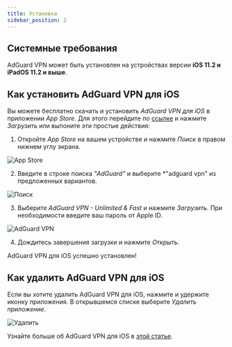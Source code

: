 ```yaml
---
title: Установка
sidebar_position: 2
---
```


## Системные требования

AdGuard VPN может быть установлен на устройствах версии **iOS 11.2 и iPadOS 11.2 и выше**.

## Как установить AdGuard VPN для iOS

Вы можете бесплатно скачать и установить *AdGuard VPN для iOS* в приложении *App Store*. Для этого перейдите по [ссылке](https://agrd.io/ios_vpn) и нажмите *Загрузить* или выпоните эти простые действия:

1. Откройте *App Store* на вашем устройстве и нажмите *Поиск* в правом нижнем углу экрана.

![App Store](https://cdn.adguard.com/public/Adguard/kb/vpn-install/app-store-ru.png)

2. Введите в строке поиска *"AdGuard"* и выберите *"adguard vpn" из предложенных вариантов.</li> </ol>

![Поиск](https://cdn.adguard.com/public/Adguard/kb/vpn-install/search-ru.png)

3. Выберите *AdGuard VPN - Unlimited & Fast* и нажмите *Загрузить*. При необходимости введите ваш пароль от Apple ID.

![AdGuard VPN](https://cdn.adguard.com/public/Adguard/kb/vpn-install/adguard-vpn-ru.png)

4. Дождитесь завершения загрузки и нажмите *Открыть*.

AdGuard VPN для iOS успешно установлен!

## Как удалить AdGuard VPN для iOS

Если вы хотите удалить AdGuard VPN для iOS, нажмите и удержите иконку приложения. В открывшемся списке выберите *Удалить приложение*.

![Удалить](https://cdn.adguard.com/public/Adguard/kb/vpn-install/deinstall-ru.png)

Узнайте больше об AdGuard VPN для iOS в [этой статье](overview.md).
